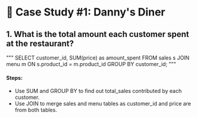 # 🍜 Case Study #1: Danny's Diner

## 1. What is the total amount each customer spent at the restaurant?

"""
    SELECT customer_id, SUM(price) as amount_spent
    FROM sales s
        JOIN menu m ON s.product_id = m.product_id
    GROUP BY customer_id;
"""
#### Steps:

- Use SUM and GROUP BY to find out total_sales contributed by each customer.
- Use JOIN to merge sales and menu tables as customer_id and price are from both tables.



